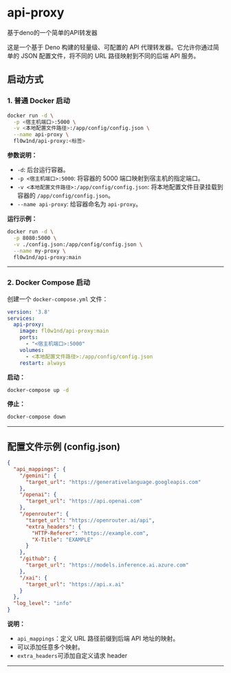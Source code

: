 # api-proxy
基于deno的一个简单的API转发器

这是一个基于 Deno 构建的轻量级、可配置的 API 代理转发器。它允许你通过简单的 JSON 配置文件，将不同的 URL 路径映射到不同的后端 API 服务。

## 启动方式

### 1. 普通 Docker 启动

```bash
docker run -d \
  -p <宿主机端口>:5000 \
  -v <本地配置文件路径>:/app/config/config.json \
  --name api-proxy \
  fl0w1nd/api-proxy:<标签>
```

**参数说明：**

-   `-d`: 后台运行容器。
-   `-p <宿主机端口>:5000`: 将容器的 5000 端口映射到宿主机的指定端口。
-   `-v <本地配置文件路径>:/app/config/config.json`: 将本地配置文件目录挂载到容器的 `/app/config/config.json`。
-   `--name api-proxy`: 给容器命名为 `api-proxy`。

**运行示例：**

```bash
docker run -d \
  -p 8080:5000 \
  -v ./config.json:/app/config/config.json \
  --name my-proxy \
  fl0w1nd/api-proxy:main
```

---

### 2. Docker Compose 启动

创建一个 `docker-compose.yml` 文件：

```yaml
version: '3.8'
services:
  api-proxy:
    image: fl0w1nd/api-proxy:main
    ports:
      - "<宿主机端口>:5000"
    volumes:
      - <本地配置文件路径>:/app/config/config.json
    restart: always
```

**启动：**

```bash
docker-compose up -d
```

**停止：**

```bash
docker-compose down
```

---

## 配置文件示例 (config.json)

```json
{
  "api_mappings": {
    "/gemini": {
      "target_url": "https://generativelanguage.googleapis.com"
    },
    "/openai": {
      "target_url": "https://api.openai.com"
    },
    "/openrouter": {
      "target_url": "https://openrouter.ai/api",
      "extra_headers": {
        "HTTP-Referer": "https://example.com",
        "X-Title": "EXAMPLE"
      }
    },
    "/github": {
      "target_url": "https://models.inference.ai.azure.com"
    },
    "/xai": {
      "target_url": "https://api.x.ai"
    }
  },
  "log_level": "info"
}
```

**说明：**

-   `api_mappings`：定义 URL 路径前缀到后端 API 地址的映射。
-   可以添加任意多个映射。
-   `extra_headers`可添加自定义请求 header

---
